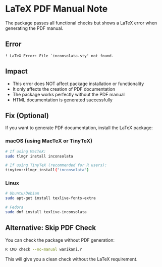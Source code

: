 # LaTeX PDF Manual Note

The package passes all functional checks but shows a LaTeX error when generating the PDF manual.

## Error
```
! LaTeX Error: File `inconsolata.sty' not found.
```

## Impact
- This error does NOT affect package installation or functionality
- It only affects the creation of PDF documentation
- The package works perfectly without the PDF manual
- HTML documentation is generated successfully

## Fix (Optional)

If you want to generate PDF documentation, install the LaTeX package:

### macOS (using MacTeX or TinyTeX)
```bash
# If using MacTeX:
sudo tlmgr install inconsolata

# If using TinyTeX (recommended for R users):
tinytex::tlmgr_install("inconsolata")
```

### Linux
```bash
# Ubuntu/Debian
sudo apt-get install texlive-fonts-extra

# Fedora
sudo dnf install texlive-inconsolata
```

## Alternative: Skip PDF Check

You can check the package without PDF generation:
```bash
R CMD check --no-manual wanikani.r
```

This will give you a clean check without the LaTeX requirement.
